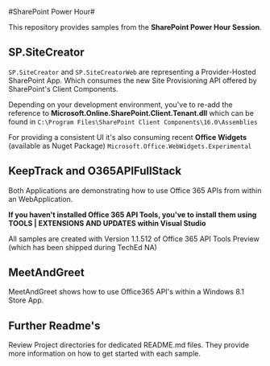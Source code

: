 #SharePoint Power Hour#

This repository provides samples from the **SharePoint Power Hour Session**.

## SP.SiteCreator

`SP.SiteCreator` and `SP.SiteCreatorWeb` are representing a Provider-Hosted SharePoint App. Which consumes the new Site Provisioning API offered by SharePoint's Client Components.

Depending on your development environment, you've to re-add the reference to **Microsoft.Online.SharePoint.Client.Tenant.dll** which can be found in `C:\Program Files\SharePoint Client Components\16.0\Assemblies`

For providing a consistent UI it's also consuming recent **Office Widgets** (available as Nuget Package) `Microsoft.Office.WebWidgets.Experimental`

## KeepTrack and O365APIFullStack

Both Applications are demonstrating how to use Office 365 APIs from within an WebApplication. 

**If you haven't installed Office 365 API Tools, you've to install them using TOOLS | EXTENSIONS AND UPDATES within Visual Studio**

All samples are created with Version 1.1.512 of Office 365 API Tools Preview (which has been shipped during TechEd NA)

## MeetAndGreet

MeetAndGreet shows how to use Office365 API's within a Windows 8.1 Store App.

## Further Readme's

Review Project directories for dedicated README.md files. They provide more information on how to get started with each sample.
